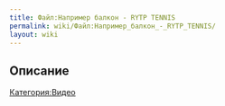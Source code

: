 ```yaml
---
title: Файл:Например балкон - RYTP TENNIS
permalink: wiki/Файл:Например_балкон_-_RYTP_TENNIS/
layout: wiki
---
```


## Описание

[Категория:Видео](Категория:Видео "wikilink")

